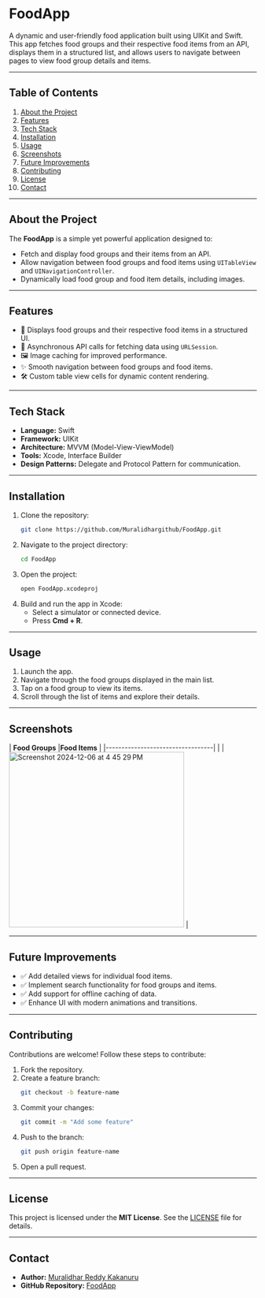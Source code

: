
# **FoodApp**

A dynamic and user-friendly food application built using UIKit and Swift. This app fetches food groups and their respective food items from an API, displays them in a structured list, and allows users to navigate between pages to view food group details and items.

---

## **Table of Contents**
1. [About the Project](#about-the-project)
2. [Features](#features)
3. [Tech Stack](#tech-stack)
4. [Installation](#installation)
5. [Usage](#usage)
6. [Screenshots](#screenshots)
7. [Future Improvements](#future-improvements)
8. [Contributing](#contributing)
9. [License](#license)
10. [Contact](#contact)

---

## **About the Project**

The **FoodApp** is a simple yet powerful application designed to:
- Fetch and display food groups and their items from an API.
- Allow navigation between food groups and food items using `UITableView` and `UINavigationController`.
- Dynamically load food group and food item details, including images.

---

## **Features**

- 📱 Displays food groups and their respective food items in a structured UI.
- 🚀 Asynchronous API calls for fetching data using `URLSession`.
- 🖼️ Image caching for improved performance.
- ✨ Smooth navigation between food groups and food items.
- 🛠️ Custom table view cells for dynamic content rendering.

---

## **Tech Stack**

- **Language:** Swift
- **Framework:** UIKit
- **Architecture:** MVVM (Model-View-ViewModel)
- **Tools:** Xcode, Interface Builder
- **Design Patterns:** Delegate and Protocol Pattern for communication.

---

## **Installation**

1. Clone the repository:
    ```bash
    git clone https://github.com/Muralidhargithub/FoodApp.git
    ```
2. Navigate to the project directory:
    ```bash
    cd FoodApp
    ```
3. Open the project:
    ```bash
    open FoodApp.xcodeproj
    ```
4. Build and run the app in Xcode:
    - Select a simulator or connected device.
    - Press **Cmd + R**.

---

## **Usage**

1. Launch the app.
2. Navigate through the food groups displayed in the main list.
3. Tap on a food group to view its items.
4. Scroll through the list of items and explore their details.

---

## **Screenshots**

| **Food Groups** 
|**Food Items** |
|----------------------------------|
|  |<img width="356" alt="Screenshot 2024-12-06 at 4 45 29 PM" src="https://github.com/user-attachments/assets/a149a93b-9efe-4a11-8346-935ee94a3172"> |


---

## **Future Improvements**

- ✅ Add detailed views for individual food items.
- ✅ Implement search functionality for food groups and items.
- ✅ Add support for offline caching of data.
- ✅ Enhance UI with modern animations and transitions.

---

## **Contributing**

Contributions are welcome! Follow these steps to contribute:
1. Fork the repository.
2. Create a feature branch:
    ```bash
    git checkout -b feature-name
    ```
3. Commit your changes:
    ```bash
    git commit -m "Add some feature"
    ```
4. Push to the branch:
    ```bash
    git push origin feature-name
    ```
5. Open a pull request.

---

## **License**

This project is licensed under the **MIT License**. See the [LICENSE](LICENSE) file for details.

---

## **Contact**

- **Author:** [Muralidhar Reddy Kakanuru](https://github.com/Muralidhargithub)
- **GitHub Repository:** [FoodApp](https://github.com/Muralidhargithub/FoodApp)
